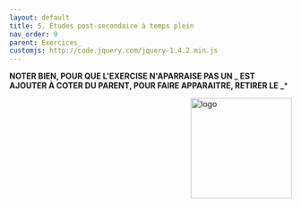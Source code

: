 ```yaml
---
layout: default
title: 5. Études post-secondaire à temps plein
nav_order: 9
parent: Exercices_
customjs: http://code.jquery.com/jquery-1.4.2.min.js
---
```

****NOTER BIEN, POUR QUE L'EXERCISE N'APARRAISE PAS UN _ EST AJOUTER À COTER DU PARENT, POUR FAIRE APPARAITRE, RETIRER LE _*****

<img src="images/act-4/0.png" alt="logo" style="float:right;width:180px;margin-left:10px;">
